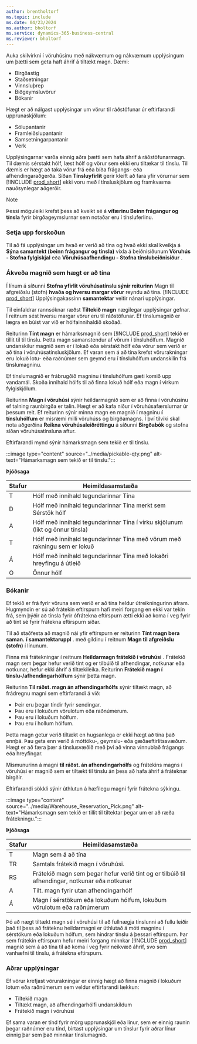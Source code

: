 ```yaml
---
author: brentholtorf
ms.topic: include
ms.date: 04/23/2024
ms.author: bholtorf
ms.service: dynamics-365-business-central
ms.reviewer: bholtorf
---
```


Auka skilvirkni í vöruhúsinu með nákvæmum og nákvæmum upplýsingum um þætti sem geta haft áhrif á tiltækt magn. Dæmi: 

* Birgðastig
* Staðsetningar
* Vinnsluþrep
* Biðgeymsluvörur
* Bókanir

Hægt er að nálgast upplýsingar um vörur til ráðstöfunar úr eftirfarandi upprunaskjölum:

* Sölupantanir
* Framleiðslupantanir
* Samsetningarpantanir
* Verk

Upplýsingarnar varða einnig aðra þætti sem hafa áhrif á ráðstöfunarmagn. Til dæmis sérstakt hólf, læst hólf og vörur sem ekki eru tiltækar til tínslu. Til dæmis er hægt að taka vörur frá eða bíða frágangs- eða afhendingaraðgerða. Síðan **Tínsluyfirlit** gerir kleift að fara yfir vörurnar sem [!INCLUDE [prod_short](prod_short.md)] ekki voru með í tínsluskjölum og framkvæma nauðsynlegar aðgerðir.

> [!NOTE]
> Þessi möguleiki krefst þess að kveikt sé á **vífærinu Beinn frágangur og tínsla** fyrir birgðageymslurnar sem notaðar eru í tínsluferlinu.

### Setja upp forskoðun

Til að fá upplýsingar um hvað er verið að tína og hvað ekki skal kveikja á **Sýna samantekt (beinn frágangur og tínsla)** víxla á beiðnisíðunum **Vöruhús - Stofna fylgiskjal** eða **Vöruhúsaafhendingu - Stofna tínslubeiðnisíður** .

### Ákveða magnið sem hægt er að tína

Í línum á síðunni **Stofna yfirlit vöruhúsatínslu sýnir reiturinn** Magn til afgreiðslu (stofn) **hvaða og hversu margar vörur** reyndu að tína. [!INCLUDE [prod_short](prod_short.md)]  Upplýsingakassinn **samantektar** veitir nánari upplýsingar.

Til einfaldrar rannsóknar ræðst **Tiltekið magn** nægilegar upplýsingar gefnar. Í reitnum sést hversu margar vörur eru til ráðstöfunar. Ef tínslumagnið er lægra en búist var við er hólfainnihaldið skoðað.

Reiturinn **Tínt magn** er hámarksmagnið sem [!INCLUDE [prod_short](prod_short.md)] tekið er tillit til til tínslu. Þetta magn samanstendur af vörum í tínsluhólfum. Magnið undanskilur magnið sem er í lokað eða sérstakt hólf eða vörur sem verið er að tína í vöruhúsatínsluskjölum. Ef varan sem á að tína krefst vörurakningar eru lokuð lotu- eða raðnúmer sem geymd eru í tínsluhólfum undanskilin frá tínslumagninu.

Ef tínslumagnið er frábrugðið magninu í tínsluhólfum gæti komið upp vandamál. Skoða innihald hólfs til að finna lokuð hólf eða magn í virkum fylgiskjölum.

Reiturinn **Magn í vöruhúsi** sýnir heildarmagnið sem er að finna í vöruhúsinu ef talning raunbirgða er talin. Hægt er að kafa niður í vöruhúsafærslurnar úr þessum reit. Ef reiturinn sýnir minna magn en magnið í magninu **í tínsluhólfum** er misræmi milli vöruhúss og birgðamagns. Í því tilviki skal nota aðgerðina **Reikna vöruhúsaleiðréttingu** á síðunni **Birgðabók** og stofna síðan vöruhúsatínsluna aftur.

Eftirfarandi mynd sýnir hámarksmagn sem tekið er til tínslu.

:::image type="content" source="../media/pickable-qty.png" alt-text="Hámarksmagn sem tekið er til tínslu.":::

**Þjóðsaga**

|Stafur  |Heimildasamstæða  |
|---------|---------|
|T     |Hólf með innihald tegundarinnar Tína         |
|D     |Hólf með innihald tegundarinnar Tína merkt sem Sérstök hólf        |
|A     |Hólf með innihald tegundarinnar Tína í virku skjölunum (líkt og önnur tínsla)       |
|T     |Hólf með innihald tegundarinnar Tína með vörum með rakningu sem er lokuð         |
|Á     |Hólf með innihald tegundarinnar Tína með lokaðri hreyfingu á útleið         |
|O     |Önnur hólf         |

### Bókanir

Ef tekið er frá fyrir vöruna sem verið er að tína heldur útreikningurinn áfram. Hugmyndin er sú að frátekin eftirspurn hafi meiri forgang en ekki var tekin frá, sem þýðir að tínsla fyrir ófrátekna eftirspurn ætti ekki að koma í veg fyrir að tínt sé fyrir frátekna eftirspurn síðar.

Til að staðfesta að magnið nái yfir eftirspurn er reiturinn **Tínt magn bera saman.**  **í samantektaruppl** . með gildinu í reitnum **Magn til afgreiðslu (stofn)** í línunum.

Finna má frátekningar í reitnum **Heildarmagn frátekið í vöruhúsi** . Frátekið magn sem þegar hefur verið tínt og er tilbúið til afhendingar, notkunar eða notkunar, hefur ekki áhrif á tiltækileika. Reiturinn **Frátekið magn í tínslu-/afhendingarhólfum** sýnir þetta magn.

Reiturinn **Til ráðst. magn án afhendingarhólfs** sýnir tiltækt magn, að frádregnu magni sem eftirfarandi á við:

* Þeir eru þegar tíndir fyrir sendingar.
* Þau eru í lokuðum vörulotum eða raðnúmerum.
* Þau eru í lokuðum hólfum.
* Þau eru í hollum hólfum.

Þetta magn getur verið tiltækt en hugsanlega er ekki hægt að tína það ennþá. Þau geta enn verið á móttöku-, geymslu- eða gæðaeftirlitssvæðum. Hægt er að færa þær á tínslusvæðið með því að vinna vinnublað frágangs eða hreyfingar.

Mismunurinn á magni **til ráðst. án afhendingarhólfs** og frátekins magns í vöruhúsi er magnið sem er tiltækt til tínslu án þess að hafa áhrif á fráteknar birgðir.

Eftirfarandi sökkli sýnir úthlutun á hæfilegu magni fyrir frátekna sýkingu.

:::image type="content" source="../media/Warehouse_Reservation_Pick.png" alt-text="Hámarksmagn sem tekið er tillit til tiltektar þegar um er að ræða frátekningu.":::

**Þjóðsaga**

|Stafur  |Heimildasamstæða  |
|---------|---------|
|T     |Magn sem á að tína         |
|TR    |Samtals frátekið magn í vöruhúsi.         |
|RS    |Frátekið magn sem þegar hefur verið tínt og er tilbúið til afhendingar, notkunar eða notkunar       |
|A     |Tilt. magn fyrir utan afhendingarhólf         |
|Á     |Magn í sérstökum eða lokuðum hólfum, lokuðum vörulotum eða raðnúmerum         |

Þó að nægt tiltækt magn sé í vöruhúsi til að fullnægja tínslunni að fullu leiðir það til þess að fráteknu heildarmagni er úthlutað á móti magninu í sérstökum eða lokuðum hólfum, sem hindrar tínslu á þessari eftirspurn. Þar sem frátekin eftirspurn hefur meiri forgang minnkar [!INCLUDE [prod_short](prod_short.md)]  magnið sem á að tína til að koma í veg fyrir neikvæð áhrif, svo sem vanhæfni til tínslu, á frátekna eftirspurn.

### Aðrar upplýsingar

Ef vörur krefjast vörurakningar er einnig hægt að finna magnið í lokuðum lotum eða raðnúmerum sem veldur eftirfarandi lækkun:

* Tiltekið magn
* Tiltækt magn, að afhendingarhólfi undanskildum
* Frátekið magn í vöruhúsi 

Ef sama varan er tínd fyrir mörg upprunaskjöl eða línur, sem er einnig raunin þegar raðnúmer eru tínd, birtast upplýsingar um tínslur fyrir aðrar línur einnig þar sem það minnkar tínslumagnið.
